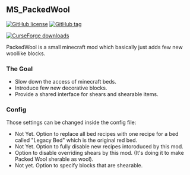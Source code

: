 ## MS_PackedWool
[![GitHub license](https://img.shields.io/github/license/dotBlueShoes/MS_PackedWool.svg)](https://github.com/dotBlueShoes/MS_PackedWool/blob/master/LICENSE.txt)
[![GitHub tag](https://img.shields.io/github/tag/dotBlueShoes/MS_PackedWool.svg)](https://github.com/dotBlueShoes/MS_PackedWool/tags)

[![CurseForge downloads](http://cf.way2muchnoise.eu/full_461262_downloads.svg)](https://www.curseforge.com/minecraft/mc-mods/packedwool)

PackedWool is a small minecraft mod which basically just adds few new woollike blocks.

### The Goal
- Slow down the access of minecraft beds. 
- Introduce few new decorative blocks.
- Provide a shared interface for shears and shearable items.

### Config
Those settings can be changed inside the config file:
- Not Yet. Option to replace all bed recipes with one recipe for a bed called "Legacy Bed" which is the original red bed.
- Not Yet. Option to fully disable new recipes intoroduced by this mod.  
- Option to disable overriding shears by this mod. (It's doing it to make Packed Wool sherable as wool).
- Not yet. Option to specify blocks that are shearable.
